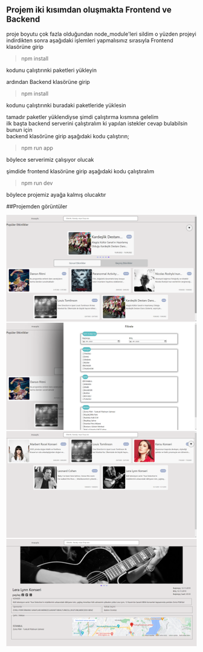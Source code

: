 ## Projem iki kısımdan oluşmakta Frontend ve Backend

proje boyutu çok fazla olduğundan node_module'leri sildim o yüzden projeyi indirdikten sonra aşağıdaki işlemleri yapmalısınız
sırasıyla Frontend klasörüne girip 
> npm install  

kodunu çalıştırınki paketleri yükleyin  

ardından Backend klasörüne girip 
> npm install  

kodunu çalıştırınki buradaki paketleride yüklesin 


tamadır paketler yüklendiyse şimdi çalıştırma kısmına gelelim  
ilk başta backend serverini çalıştıralım ki yapılan istekler cevap bulabilsin bunun için  
backend klasörüne girip aşağıdaki kodu çalıştırın;
> npm run app

böylece serverimiz çalışıyor olucak  

şimdide frontend klasörüne girip aşağıdaki kodu çalıştıralım
> npm run dev

böylece projemiz ayağa kalmış olucaktır


##Projemden görüntüler  

![ss1](ss1.png)
![ss2](ss2.png)
![ss3](ss3.png)
![ss4](ss4.png)
